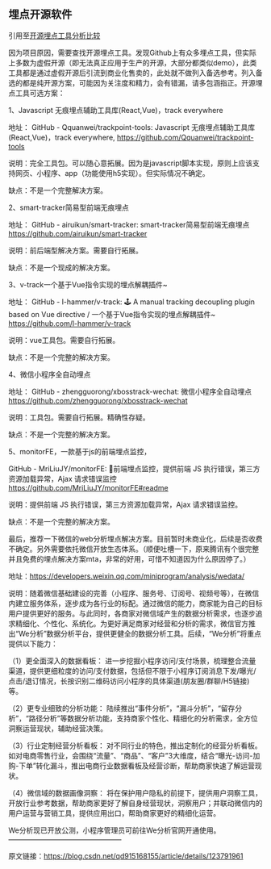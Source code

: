 ## 埋点开源软件

引用至[开源埋点工具分析比较](https://blog.csdn.net/qd915168155/article/details/123791961)

因为项目原因，需要查找开源埋点工具。发现Github上有众多埋点工具，但实际上多数为虚假开源（即无法真正应用于生产的开源，大部分都类似demo），此类工具都是通过虚假开源后引流到商业化售卖的，此处就不做列入备选参考。列入备选的都是纯开源方案，可能因为关注度和精力，会有错漏，请多包涵指正。开源埋点工具可选方案：

1、Javascript 无痕埋点辅助工具库(React,Vue)，track everywhere

地址：
GitHub - Qquanwei/trackpoint-tools: Javascript 无痕埋点辅助工具库(React,Vue)，track everywhere,
https://github.com/Qquanwei/trackpoint-tools

说明：完全工具包。可以随心意拓展。因为是javascript脚本实现，原则上应该支持网页、小程序、app（功能使用h5实现）。但实际情况不确定。

缺点：不是一个完整解决方案。

2、smart-tracker简易型前端无痕埋点

地址：
GitHub - airuikun/smart-tracker: smart-tracker简易型前端无痕埋点
https://github.com/airuikun/smart-tracker

说明：前后端型解决方案。需要自行拓展。

缺点：不是一个现成的解决方案。

3、v-track一个基于Vue指令实现的埋点解耦插件~

地址：
GitHub - l-hammer/v-track: 🕹 A manual tracking decoupling plugin based on Vue directive / 一个基于Vue指令实现的埋点解耦插件~
https://github.com/l-hammer/v-track

说明：vue工具包。需要自行拓展。

缺点：不是一个完整的解决方案。

4、微信小程序全自动埋点

地址：
GitHub - zhengguorong/xbosstrack-wechat: 微信小程序全自动埋点
https://github.com/zhengguorong/xbosstrack-wechat

说明：工具包。需要自行拓展。精确性存疑。

缺点：不是一个完整的解决方案。

5、monitorFE，一款基于js的前端埋点监控，

GitHub - MriLiuJY/monitorFE: 🍉前端埋点监控，提供前端 JS 执行错误，第三方资源加载异常，Ajax 请求错误监控
https://github.com/MriLiuJY/monitorFE#readme

说明：提供前端 JS 执行错误，第三方资源加载异常，Ajax 请求错误监控。

缺点：不是一个完整的解决方案。

最后，推荐一下微信的web分析埋点解决方案。目前暂时未商业化，后续是否收费不确定。另外需要依托微信开放生态体系。（顺便吐槽一下，原来腾讯有个很完整并且免费的埋点解决方案mta，非常的好用，可惜不知道因为什么原因停了。）

地址：https://developers.weixin.qq.com/miniprogram/analysis/wedata/

说明：随着微信基础建设的完善（小程序、服务号、订阅号、视频号等），在微信内建立服务体系，逐步成为各行业的标配。通过微信的能力，商家能为自己的目标用户提供更好的服务。与此同时，各商家对微信域产生的数据分析需求，也逐步追求精细化、个性化、系统化。为更好满足商家对经营和分析的需求，微信官方推出“We分析”数据分析平台，提供更健全的数据分析工具。后续，“We分析”将重点提供以下能力：

（1）更全面深入的数据看板： 进一步挖掘小程序访问/支付场景，梳理整合流量渠道，提供更细粒度的访问/支付数据，包括但不限于小程序订阅消息下发/曝光/点击/退订情况，长按识别二维码访问小程序的具体渠道(朋友圈/群聊/H5链接)等。

（2）更专业细致的分析功能： 陆续推出“事件分析”，“漏斗分析”，“留存分析”，“路径分析”等数据分析功能，支持商家个性化、精细化的分析需求，全方位洞察运营现状，辅助经营决策。

（3）行业定制经营分析看板： 对不同行业的特色，推出定制化的经营分析看板。如对电商零售行业，会围绕“流量”、“商品”、“客户”3大维度，结合“曝光-访问-加购-下单”转化漏斗，推出电商行业数据看板及经营诊断，帮助商家快速了解运营现状。

（4）微信域的数据画像洞察： 将在保护用户隐私的前提下，提供用户洞察工具，开放行业参考数据，帮助商家更好了解自身经营现状，洞察用户；并联动微信内的用户运营与营销工具，提供应用出口，帮助商家更好的精细化运营。

We分析现已开放公测，小程序管理员可前往We分析官网开通使用。
————————————————

原文链接：https://blog.csdn.net/qd915168155/article/details/123791961